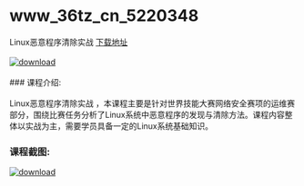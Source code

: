 # www_36tz_cn_5220348
Linux恶意程序清除实战
[下载地址](http://www.36tz.cn/article/5220348 "下载地址")
<br/></br>[![download](http://36tz.cn/muke_img/2021_07_1-17-300x175.png "下载地址")](http://www.36tz.cn/article/5220348 "下载地址")
<br/></br>### 课程介绍:<br/></br>Linux恶意程序清除实战 ，本课程主要是针对世界技能大赛网络安全赛项的运维赛部分，围绕比赛任务分析了Linux系统中恶意程序的发现与清除方法。课程内容整体以实战为主，需要学员具备一定的Linux系统基础知识。

### 课程截图:
[![download](http://36tz.cn/muke_img/2021_07_2-18.png "下载地址")](http://www.36tz.cn/article/5220348 "下载地址")
